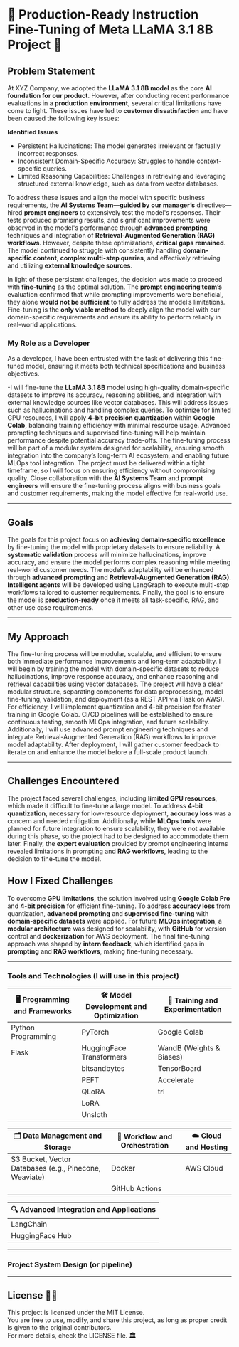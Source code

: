 # 🌿 Production-Ready Instruction Fine-Tuning of Meta LLaMA 3.1 8B Project 🌿
##  **Problem Statement**  
At XYZ Company, we adopted the **LLaMA 3.1 8B model** as the core **AI foundation for our product**. However, after conducting recent performance evaluations in a **production environment**, several critical limitations have come to light. These issues have led to **customer dissatisfaction** and have been caused the following key issues:


**Identified Issues**  
- Persistent Hallucinations: The model generates irrelevant or factually incorrect responses.  
- Inconsistent Domain-Specific Accuracy: Struggles to handle context-specific queries.  
- Limited Reasoning Capabilities: Challenges in retrieving and leveraging structured external knowledge, such as data from vector databases.

To address these issues and align the model with specific business requirements, the **AI Systems Team—guided by our manager’s** directives—hired **prompt engineers** to extensively test the model's responses. Their tests produced promising results, and significant improvements were observed in the model's performance through **advanced prompting** techniques and integration of **Retrieval-Augmented Generation (RAG) workflows**. However, despite these optimizations, **critical gaps remained**. The model continued to struggle with consistently handling **domain-specific content**, **complex multi-step queries**, and effectively retrieving and utilizing **external knowledge sources**. 

In light of these persistent challenges, the decision was made to proceed with **fine-tuning** as the optimal solution. The **prompt engineering team’s** evaluation confirmed that while prompting improvements were beneficial, they alone **would not be sufficient** to fully address the model’s limitations. Fine-tuning is the **only viable method** to deeply align the model with our domain-specific requirements and ensure its ability to perform reliably in real-world applications.

### **My Role as a Developer**  
As a developer, I have been entrusted with the task of delivering this fine-tuned model, ensuring it meets both technical specifications and business objectives. 

-I will fine-tune the **LLaMA 3.1 8B** model using high-quality domain-specific datasets to improve its accuracy, reasoning abilities, and integration with external knowledge sources like vector databases. This will address issues such as hallucinations and handling complex queries. To optimize for limited GPU resources, I will apply **4-bit precision quantization** within **Google Colab**, balancing training efficiency with minimal resource usage. Advanced prompting techniques and supervised fine-tuning will help maintain performance despite potential accuracy trade-offs. The fine-tuning process will be part of a modular system designed for scalability, ensuring smooth integration into the company’s long-term AI ecosystem, and enabling future MLOps tool integration. The project must be delivered within a tight timeframe, so I will focus on ensuring efficiency without compromising quality. Close collaboration with the **AI Systems Team** and **prompt engineers** will ensure the fine-tuning process aligns with business goals and customer requirements, making the model effective for real-world use.


---
##  Goals
The goals for this project focus on **achieving domain-specific excellence** by fine-tuning the model with proprietary datasets to ensure reliability. A **systematic validation** process will minimize hallucinations, improve accuracy, and ensure the model performs complex reasoning while meeting real-world customer needs. The model’s adaptability will be enhanced through **advanced prompting** and **Retrieval-Augmented Generation (RAG)**. **Intelligent agents** will be developed using LangGraph to execute multi-step workflows tailored to customer requirements. Finally, the goal is to ensure the model is **production-ready** once it meets all task-specific, RAG, and other use case requirements.



---
## **My Approach**

The fine-tuning process will be modular, scalable, and efficient to ensure both immediate performance improvements and long-term adaptability. I will begin by training the model with domain-specific datasets to reduce hallucinations, improve response accuracy, and enhance reasoning and retrieval capabilities using vector databases. The project will have a clear modular structure, separating components for data preprocessing, model fine-tuning, validation, and deployment (as a REST API via Flask on AWS). For efficiency, I will implement quantization and 4-bit precision for faster training in Google Colab. CI/CD pipelines will be established to ensure continuous testing, smooth MLOps integration, and future scalability. Additionally, I will use advanced prompt engineering techniques and integrate Retrieval-Augmented Generation (RAG) workflows to improve model adaptability. After deployment, I will gather customer feedback to iterate on and enhance the model before a full-scale product launch.


--- 
## Challenges Encountered
The project faced several challenges, including **limited GPU resources**, which made it difficult to fine-tune a large model. To address **4-bit quantization**, necessary for low-resource deployment, **accuracy loss** was a concern and needed mitigation. Additionally, while **MLOps tools** were planned for future integration to ensure scalability, they were not available during this phase, so the project had to be designed to accommodate them later. Finally, the **expert evaluation** provided by prompt engineering interns revealed limitations in prompting and **RAG workflows**, leading to the decision to fine-tune the model.

## How I Fixed Challenges
To overcome **GPU limitations**, the solution involved using **Google Colab Pro** and **4-bit precision** for efficient fine-tuning. To address **accuracy loss** from quantization, **advanced prompting** and **supervised fine-tuning** with **domain-specific datasets** were applied. For future **MLOps integration**, a **modular architecture** was designed for scalability, with **GitHub** for version control and **dockerization** for AWS deployment. The final fine-tuning approach was shaped by **intern feedback**, which identified gaps in **prompting** and **RAG workflows**, making fine-tuning necessary.



---
###  Tools and Technologies (I will use in this project)

| 🖥️ **Programming and Frameworks**         | 🛠️ **Model Development and Optimization**      | 🚀 **Training and Experimentation**           |
|-------------------------------------------|-------------------------------------------------|-----------------------------------------------|
| Python Programming                        | PyTorch                                         | Google Colab                                  |
| Flask                                     | HuggingFace Transformers                        | WandB (Weights & Biases)                      |
|                                           | bitsandbytes                                    | TensorBoard                                   |
|                                           | PEFT                                            | Accelerate                                    |
|                                           | QLoRA                                           | trl                                           |
|                                           | LoRA                                            |                                               |
|                                           | Unsloth                                         |                                               |

| 🗂️ **Data Management and Storage**        | 🔗 **Workflow and Orchestration**                | ☁️ **Cloud and Hosting**                      |
|-------------------------------------------|-------------------------------------------------|-----------------------------------------------|
| S3 Bucket, Vector Databases (e.g., Pinecone, Weaviate) | Docker                                          | AWS Cloud                                     |
|                                           | GitHub Actions                                  |                                               |

| 🔍 **Advanced Integration and Applications** |
|------------------------------------------------|
| LangChain                                      |
| HuggingFace Hub                                |

---

###  Project System Design (or pipeline)



---
## **License 📜✨**  
This project is licensed under the MIT License.  
You are free to use, modify, and share this project, as long as proper credit is given to the original contributors.  
For more details, check the LICENSE file. 🏛️
